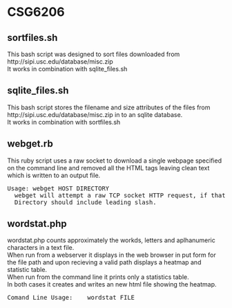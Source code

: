 # CSG6206
<h2>sortfiles.sh</h2>
This bash script was designed to sort files downloaded from http://sipi.usc.edu/database/misc.zip<br>
It works in combination with sqlite_files.sh
<h2>sqlite_files.sh</h2>
This bash script stores the filename and size attributes of the files from http://sipi.usc.edu/database/misc.zip in to an sqlite database.<br>
It works in combination with sortfiles.sh
<h2>webget.rb</h2>
This ruby script uses a raw socket to download a single webpage specified on the command line and removed all the HTML tags leaving clean text which is written to an output file.<br>
<pre>
Usage: webget HOST DIRECTORY
  webget will attempt a raw TCP socket HTTP request, if that fails it will attempt an HTTPS request using the Ruby Net library.
  Directory should include leading slash.
</pre>
<h2>wordstat.php</h2>
wordstat.php counts approximately the workds, letters and aplhanumeric characters in a text file.<br>
When run from a webserver it displays in the web browser in put form for the file path and upon recieving a valid path displays a heatmap and statistic table.<br>
When run from the command line it prints only a statistics table.<br>
In both cases it creates and writes an new html file showing the heatmap.<br>
<pre>
Comand Line Usage:    wordstat FILE
</pre>

